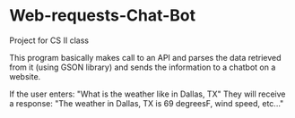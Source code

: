 # Web-requests-Chat-Bot
Project for CS II class

This program basically makes call to an API and parses the data retrieved from it (using GSON library) and sends the information to a chatbot on a website.

If the user enters: "What is the weather like in Dallas, TX"
They will receive a response: "The weather in Dallas, TX is 69 degreesF, wind speed, etc..."
